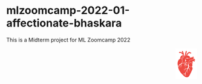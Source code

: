# mlzoomcamp-2022-01-affectionate-bhaskara
This is a Midterm project for ML Zoomcamp 2022

<img align="right" src="media/heart.png">




